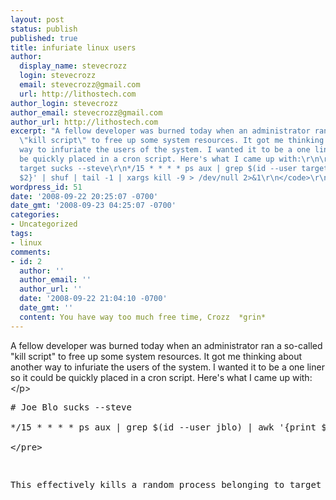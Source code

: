 ```yaml
---
layout: post
status: publish
published: true
title: infuriate linux users
author:
  display_name: stevecrozz
  login: stevecrozz
  email: stevecrozz@gmail.com
  url: http://lithostech.com
author_login: stevecrozz
author_email: stevecrozz@gmail.com
author_url: http://lithostech.com
excerpt: "A fellow developer was burned today when an administrator ran a so-called
  \"kill script\" to free up some system resources. It got me thinking about another
  way to infuriate the users of the system. I wanted it to be a one liner so it could
  be quickly placed in a cron script. Here's what I came up with:\r\n\r\n<code type=\"bash\">\r\n#
  target sucks --steve\r\n*/15 * * * * ps aux | grep $(id --user target) | awk '{print
  $2}' | shuf | tail -1 | xargs kill -9 > /dev/null 2>&1\r\n</code>\r\n\r\n"
wordpress_id: 51
date: '2008-09-22 20:25:07 -0700'
date_gmt: '2008-09-23 04:25:07 -0700'
categories:
- Uncategorized
tags:
- linux
comments:
- id: 2
  author: ''
  author_email: ''
  author_url: ''
  date: '2008-09-22 21:04:10 -0700'
  date_gmt: ''
  content: You have way too much free time, Crozz  *grin*
---
```

<p>A fellow developer was burned today when an administrator ran a so-called "kill script" to free up some system resources. It got me thinking about another way to infuriate the users of the system. I wanted it to be a one liner so it could be quickly placed in a cron script. Here's what I came up with:<&#47;p></p>
<pre>
# Joe Blo sucks --steve<br />
*&#47;15 * * * * ps aux | grep $(id --user jblo) | awk '{print $2}' | shuf | tail -1 | xargs kill -9 > &#47;dev&#47;null 2>&1<br />
<&#47;pre></p>
<p>This effectively kills a random process belonging to target every 15 minutes. How infuriating is that? Make sure to leave a note so your victim knows who to blame.<&#47;p></p>
